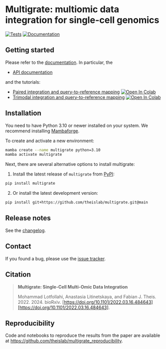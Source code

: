 # Multigrate: multiomic data integration for single-cell genomics

[![Tests][badge-tests]][link-tests]
[![Documentation][badge-docs]][link-docs]

[badge-tests]: https://img.shields.io/github/actions/workflow/status/theislab/multigrate/test.yaml?branch=main
[link-tests]: https://github.com/theislab/multigrate/actions/workflows/test.yml
[badge-docs]: https://img.shields.io/readthedocs/multigrate
[badge-colab]: https://colab.research.google.com/assets/colab-badge.svg

## Getting started

Please refer to the [documentation][link-docs]. In particular, the

-   [API documentation][link-api]

and the tutorials:

-   [Paired integration and query-to-reference mapping](https://multigrate.readthedocs.io/en/latest/notebooks/paired_integration_cite-seq.html) [![Open In Colab][badge-colab]](https://colab.research.google.com/github/theislab/multigrate/blob/main/docs/notebooks/paired_integration_cite-seq.ipynb)
-   [Trimodal integration and query-to-reference mapping](https://multigrate.readthedocs.io/en/latest/notebooks/trimodal_integration.html) [![Open In Colab][badge-colab]](https://colab.research.google.com/github/theislab/multigrate/blob/main/docs/notebooks/trimodal_integration.ipynb)

## Installation

You need to have Python 3.10 or newer installed on your system. We recommend installing [Mambaforge](https://github.com/conda-forge/miniforge#mambaforge).

To create and activate a new environment:

```bash
mamba create --name multigrate python=3.10
mamba activate multigrate
```

Next, there are several alternative options to install multigrate:

1. Install the latest release of `multigrate` from [PyPI][link-pypi]:

```bash
pip install multigrate
```

2. Or install the latest development version:

```bash
pip install git+https://github.com/theislab/multigrate.git@main
```

## Release notes

See the [changelog][changelog].

## Contact

If you found a bug, please use the [issue tracker][issue-tracker].

## Citation

> **Multigrate: Single-Cell Multi-Omic Data Integration**
>
> Mohammad Lotfollahi, Anastasia Litinetskaya, and Fabian J. Theis. 2022. 2024. bioRxiv. [https://doi.org/10.1101/2022.03.16.484643][https://doi.org/10.1101/2022.03.16.484643].

## Reproducibility

Code and notebooks to reproduce the results from the paper are available at https://github.com/theislab/multigrate_reproducibility.

[issue-tracker]: https://github.com/theislab/multigrate/issues
[changelog]: https://multigrate.readthedocs.io/latest/changelog.html
[link-docs]: https://multigrate.readthedocs.io
[link-api]: https://multigrate.readthedocs.io/latest/api.html
[link-pypi]: https://pypi.org/project/multigrate
